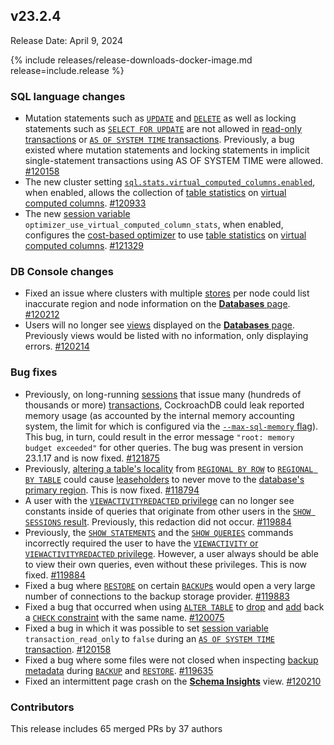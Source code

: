## v23.2.4

Release Date: April 9, 2024

{% include releases/release-downloads-docker-image.md release=include.release %}

<h3 id="v23-2-4-sql-language-changes">SQL language changes</h3>

- Mutation statements such as [`UPDATE`](../v23.2/update.html) and [`DELETE`](../v23.2/delete.html) as well as locking statements such as [`SELECT FOR UPDATE`](../v23.2/select-for-update.html) are not allowed in [read-only transactions](../v23.2/set-transaction.html#parameters) or [`AS OF SYSTEM TIME` transactions](../v23.2/set-transaction.html#parameters). Previously, a bug existed where mutation statements and locking statements in implicit single-statement transactions using AS OF SYSTEM TIME were allowed. [#120158][#120158]
- The new cluster setting [`sql.stats.virtual_computed_columns.enabled`](../v23.2/cluster-settings.html#setting-sql-stats-virtual-computed-columns-enabled), when enabled, allows the collection of [table statistics](../v23.2/show-statistics.html) on [virtual computed columns](../v23.2/computed-columns.html). [#120933][#120933]
- The new [session variable](../v23.2/session-variables.html) `optimizer_use_virtual_computed_column_stats`, when enabled, configures the [cost-based optimizer](../v23.2/cost-based-optimizer.html) to use [table statistics](../v23.2/show-statistics.html) on [virtual computed columns](../v23.2/computed-columns.html). [#121329]

<h3 id="v23-2-4-db-console-changes">DB Console changes</h3>

- Fixed an issue where clusters with multiple [stores](../v23.2/cockroach-start.html#store) per node could list inaccurate region and node information on the [**Databases** page](../v23.2/ui-databases-page.html#databases). [#120212][#120212]
- Users will no longer see [views](../v23.2/views.html) displayed on the [**Databases** page](../v23.2/ui-databases-page.html#databases). Previously views would be listed with no information, only displaying errors. [#120214][#120214]

<h3 id="v23-2-4-bug-fixes">Bug fixes</h3>

- Previously, on long-running [sessions](../v23.2/show-sessions) that issue many (hundreds of thousands or more) [transactions](../v23.2/transactions), CockroachDB could leak reported memory usage (as accounted by the internal memory accounting system, the limit for which is configured via the [`--max-sql-memory` flag](../v23.2/cockroach-start#general)). This bug, in turn, could result in the error message `"root: memory budget exceeded"` for other queries. The bug was present in version 23.1.17 and is now fixed. [#121875][#121875]
- Previously, [altering a table's locality](../v23.2/alter-table.html#set-locality) from [`REGIONAL BY ROW`](../v23.2/alter-table.html#set-the-table-locality-to-regional-by-row) to [`REGIONAL BY TABLE`](../v23.2/alter-table.html#regional-by-table) could cause [leaseholders](../v23.2/architecture/replication-layer.html#leases) to never move to the [database's primary region](../v23.2/alter-database.html#set-primary-region). This is now fixed. [#118794][#118794]
- A user with the [`VIEWACTIVITYREDACTED` privilege](../v23.2/security-reference/authorization.html#privileges) can no longer see constants inside of queries that originate from other users in the [`SHOW SESSIONS` result](../v23.2/show-sessions.html#response). Previously, this redaction did not occur. [#119884][#119884]
- Previously, the [`SHOW STATEMENTS`](../v23.2/show-statements.html) and the [`SHOW QUERIES`](../v23.2/show-statements.html#aliases) commands incorrectly required the user to have the [`VIEWACTIVITY` or `VIEWACTIVITYREDACTED` privilege](../v23.2/security-reference/authorization.html#privileges). However, a user always should be able to view their own queries, even without these privileges. This is now fixed. [#119884][#119884]
- Fixed a bug where [`RESTORE`](../v23.2/restore.html) on certain [`BACKUP`s](../v23.2/backup.html) would open a very large number of connections to the backup storage provider. [#119883][#119883]
- Fixed a bug that occurred when using [`ALTER TABLE`](../v23.2/alter-table.html) to [drop](../v23.2/alter-table.html#drop-constraint) and [add](../v23.2/alter-table.html#add-constraint) back a [`CHECK` constraint](../v23.2/check.html) with the same name. [#120075][#120075]
- Fixed a bug in which it was possible to set [session variable](../v23.2/session-variables.html) `transaction_read_only` to `false` during an [`AS OF SYSTEM TIME` transaction](../v23.2/set-transaction.html#parameters). [#120158][#120158]
- Fixed a bug where some files were not closed when inspecting [backup metadata](../v23.2/backup-architecture.html#metadata-writing-phase) during [`BACKUP`](../v23.2/backup.html) and [`RESTORE`](../v23.2/restore.html). [#119635][#119635]
- Fixed an intermittent page crash on the [**Schema Insights**](../cockroachcloud/insights-page.html#schema-insights-tab) view. [#120210][#120210]

<div class="release-note-contributors" markdown="1">

<h3 id="v23-2-4-contributors">Contributors</h3>

This release includes 65 merged PRs by 37 authors

</div>

[#118794]: https://github.com/cockroachdb/cockroach/pull/118794
[#119635]: https://github.com/cockroachdb/cockroach/pull/119635
[#119768]: https://github.com/cockroachdb/cockroach/pull/119768
[#119828]: https://github.com/cockroachdb/cockroach/pull/119828
[#119854]: https://github.com/cockroachdb/cockroach/pull/119854
[#119883]: https://github.com/cockroachdb/cockroach/pull/119883
[#119884]: https://github.com/cockroachdb/cockroach/pull/119884
[#119946]: https://github.com/cockroachdb/cockroach/pull/119946
[#120011]: https://github.com/cockroachdb/cockroach/pull/120011
[#120075]: https://github.com/cockroachdb/cockroach/pull/120075
[#120158]: https://github.com/cockroachdb/cockroach/pull/120158
[#120210]: https://github.com/cockroachdb/cockroach/pull/120210
[#120212]: https://github.com/cockroachdb/cockroach/pull/120212
[#120214]: https://github.com/cockroachdb/cockroach/pull/120214
[#120243]: https://github.com/cockroachdb/cockroach/pull/120243
[#120396]: https://github.com/cockroachdb/cockroach/pull/120396
[#120933]: https://github.com/cockroachdb/cockroach/pull/120933
[#121329]: https://github.com/cockroachdb/cockroach/pull/121329
[#121875]: https://github.com/cockroachdb/cockroach/pull/121875